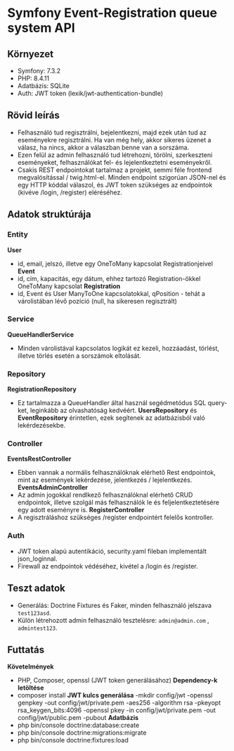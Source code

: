 # Symfony Event-Registration queue system API

## Környezet 
 - Symfony: 7.3.2
 - PHP: 8.4.11
 - Adatbázis: SQLite
 - Auth: JWT token (lexik/jwt-authentication-bundle)
## Rövid leírás
 - Felhasználó tud regisztrálni, bejelentkezni, majd ezek után tud az eseményekre regisztrálni. Ha van még hely, akkor sikeres üzenet a válasz, ha nincs, akkor a válaszban benne van a sorszáma.
 - Ezen felül az admin felhasználó tud létrehozni, törölni, szerkeszteni eseményeket, felhasználókat fel- és lejelentkeztetni eseményekről.
 - Csakis REST endpointokat tartalmaz a projekt, semmi féle frontend megvalósítással / twig.html-el. Minden endpoint szigorúan JSON-nel és egy HTTP kóddal válaszol, és JWT token szükséges az endpointok (kivéve /login, /register) eléréséhez.

## Adatok struktúrája
### Entity
**User** 
- id, email, jelszó, illetve egy OneToMany kapcsolat Registrationjeivel
**Event**
- id, cím, kapacitás, egy dátum, ehhez tartozó Registration-ökkel OneToMany kapcsolat
**Registration**
- id, Event és User ManyToOne kapcsolatokkal, qPosition - tehát a várolistában lévő pozíció (null, ha sikeresen regisztrált)

### Service
**QueueHandlerService**
- Minden várolistával kapcsolatos logikát ez kezeli, hozzáadást, törlést, illetve törlés esetén a sorszámok eltolását.
### Repository
**RegistrationRepository**
- Ez tartalmazza a QueueHandler által használ segédmetódus SQL query-ket, leginkább az olvashatóság kedvéért.
**UsersRepository** és **EventRepository** érintetlen, ezek segítenek az adatbázisból való lekérdezésekbe.
### Controller
**EventsRestController**
- Ebben vannak a normális felhasználóknak elérhető Rest endpointok, mint az események lekérdezése, jelentkezés / lejelentkezés.
**EventsAdminController**
- Az admin jogokkal rendlkező felhasználóknal elérhető CRUD endpointok, illetve szolgál más felhasználók le és feljelentkeztetésére egy adott eseményre is.
**RegisterController**
- A regisztráláshoz szükséges /register endpointért felelős kontroller.
### Auth
- JWT token alapú autentikáció, security.yaml fileban implementált json_loginnal.
- Firewall az endpointok védéséhez, kivétel a /login és /register.

## Teszt adatok
- Generálás: Doctrine Fixtures és Faker, minden felhasználó jelszava `test123asd`.
- Külön létrehozott admin felhasználó tesztelésre: `admin@admin.com` , `admintest123`.

## Futtatás
**Követelmények**
- PHP, Composer, openssl (JWT token generálásához)
**Dependency-k letöltése**
- composer install
**JWT kulcs generálása**
-mkdir config/jwt
-openssl genpkey -out config/jwt/private.pem -aes256 -algorithm rsa -pkeyopt rsa_keygen_bits:4096
-openssl pkey -in config/jwt/private.pem -out config/jwt/public.pem -pubout
**Adatbázis**
- php bin/console doctrine:database:create
- php bin/console doctrine:migrations:migrate
- php bin/console doctrine:fixtures:load

